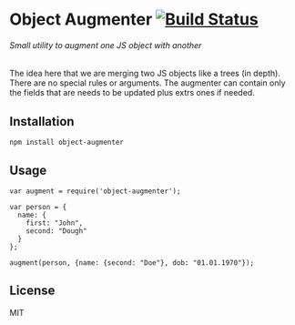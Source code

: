 # Object Augmenter [![Build Status](https://travis-ci.org/kalambet/object-augmenter.svg?branch=master)](https://travis-ci.org/kalambet/object-augmenter)
###### Small utility to augment one JS object with another

The idea here that we are merging two JS objects like a trees (in depth). There are no special rules or arguments. The augmenter can contain only the fields that are needs to be updated plus extrs ones if needed.

## Installation
```
npm install object-augmenter
```

## Usage
```
var augment = require('object-augmenter');

var person = {
  name: {
    first: "John",
    second: "Dough"
  }
};

augment(person, {name: {second: "Doe"}, dob: "01.01.1970"});
```

## License
MIT
